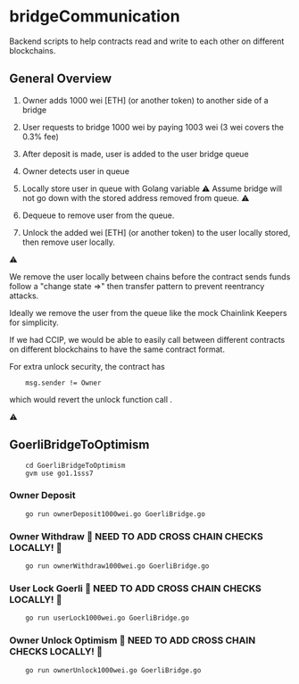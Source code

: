 # bridgeCommunication

Backend scripts to help contracts read and write to each other on different blockchains.

## General Overview

1. Owner adds 1000 wei [ETH] (or another token) to another side of a bridge

2. User requests to bridge 1000 wei by paying 1003 wei (3 wei covers the 0.3% fee)

3. After deposit is made, user is added to the user bridge queue

4. Owner detects user in queue

5. Locally store user in queue with Golang variable  :warning: Assume bridge will not go down with the stored address removed from queue. :warning:

6. Dequeue to remove user from the queue.

7. Unlock the added wei [ETH] (or another token) to the user locally stored, then remove user locally.

:warning:

We remove the user locally between chains before the contract sends funds follow a "change state =>" then transfer pattern to prevent reentrancy attacks.

Ideally we remove the user from the queue like the mock Chainlink Keepers for simplicity.

If we had CCIP, we would be able to easily call between different contracts on different blockchains to have the same contract format.

For extra unlock security, the contract has

        msg.sender != Owner

which would revert the unlock function call .

:warning:

## GoerliBridgeToOptimism

        cd GoerliBridgeToOptimism
        gvm use go1.1sss7

### Owner Deposit

        go run ownerDeposit1000wei.go GoerliBridge.go

### Owner Withdraw :red_circle: NEED TO ADD CROSS CHAIN CHECKS LOCALLY! :red_circle:

        go run ownerWithdraw1000wei.go GoerliBridge.go

### User Lock Goerli :red_circle: NEED TO ADD CROSS CHAIN CHECKS LOCALLY! :red_circle:

        go run userLock1000wei.go GoerliBridge.go

### Owner Unlock Optimism :red_circle: NEED TO ADD CROSS CHAIN CHECKS LOCALLY! :red_circle:

        go run ownerUnlock1000wei.go GoerliBridge.go
